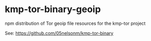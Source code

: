 # kmp-tor-binary-geoip

npm distribution of Tor geoip file resources for the kmp-tor project

See: https://github.com/05nelsonm/kmp-tor-binary
